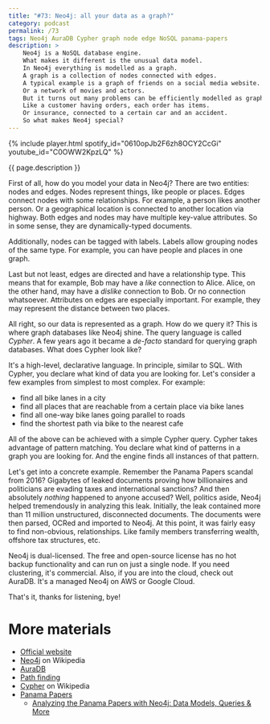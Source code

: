 ```yaml
---
title: "#73: Neo4j: all your data as a graph?"
category: podcast
permalink: /73
tags: Neo4j AuraDB Cypher graph node edge NoSQL panama-papers
description: >
    Neo4j is a NoSQL database engine.
    What makes it different is the unusual data model.
    In Neo4j everything is modelled as a graph.
    A graph is a collection of nodes connected with edges.
    A typical example is a graph of friends on a social media website.
    Or a network of movies and actors.
    But it turns out many problems can be efficiently modelled as graphs.
    Like a customer having orders, each order has items.
    Or insurance, connected to a certain car and an accident.
    So what makes Neo4j special?
---
```


{% include player.html spotify_id="0610opJb2F6zh8OCY2CcGi" youtube_id="C0OWW2KpzLQ" %}

{{ page.description }}

First of all, how do you model your data in Neo4j?
There are two entities: nodes and edges.
Nodes represent things, like people or places.
Edges connect nodes with some relationships.
For example, a person likes another person.
Or a geographical location is connected to another location via highway.
Both edges and nodes may have multiple key-value attributes.
So in some sense, they are dynamically-typed documents.

Additionally, nodes can be tagged with labels.
Labels allow grouping nodes of the same type.
For example, you can have people and places in one graph.

Last but not least, edges are directed and have a relationship type.
This means that for example, Bob may have a _like_ connection to Alice.
Alice, on the other hand, may have a _dislike_ connection to Bob.
Or no connection whatsoever.
Attributes on edges are especially important.
For example, they may represent the distance between two places.

All right, so our data is represented as a graph.
How do we query it?
This is where graph databases like Neo4j shine.
The query language is called _Cypher_.
A few years ago it became a _de-facto_ standard for querying graph databases.
What does Cypher look like?

It's a high-level, declarative language.
In principle, similar to SQL.
With Cypher, you declare what kind of data you are looking for.
Let's consider a few examples from simplest to most complex.
For example:

* find all bike lanes in a city
* find all places that are reachable from a certain place via bike lanes
* find all one-way bike lanes going parallel to roads
* find the shortest path via bike to the nearest cafe

All of the above can be achieved with a simple Cypher query.
Cypher takes advantage of pattern matching.
You declare what kind of patterns in a graph you are looking for.
And the engine finds all instances of that pattern.

Let's get into a concrete example.
Remember the Panama Papers scandal from 2016?
Gigabytes of leaked documents proving how billionaires and politicians are evading taxes and international sanctions?
And then absolutely *nothing* happened to anyone accused?
Well, politics aside, Neo4j helped tremendously in analyzing this leak.
Initially, the leak contained more than 11 million unstructured, disconnected documents.
The documents were then parsed, OCRed and imported to Neo4j.
At this point, it was fairly easy to find non-obvious, relationships.
Like family members transferring wealth, offshore tax structures, etc.

Neo4j is dual-licensed.
The free and open-source license has no hot backup functionality and can run on just a single node.
If you need clustering, it's commercial.
Also, if you are into the cloud, check out AuraDB.
It's a managed Neo4j on AWS or Google Cloud.

That's it, thanks for listening, bye!

# More materials

* [Official website](https://neo4j.com/)
* [Neo4j](https://en.wikipedia.org/wiki/Neo4j) on Wikipedia
* [AuraDB](https://neo4j.com/cloud/platform/aura-graph-database/)
* [Path finding](https://neo4j.com/docs/graph-data-science/current/algorithms/pathfinding/)
* [Cypher](https://en.wikipedia.org/wiki/Cypher_(query_language)) on Wikipedia
* [Panama Papers](https://pl.wikipedia.org/wiki/Panama_Papers)
    * [Analyzing the Panama Papers with Neo4j: Data Models, Queries & More](https://neo4j.com/blog/analyzing-panama-papers-neo4j/)
